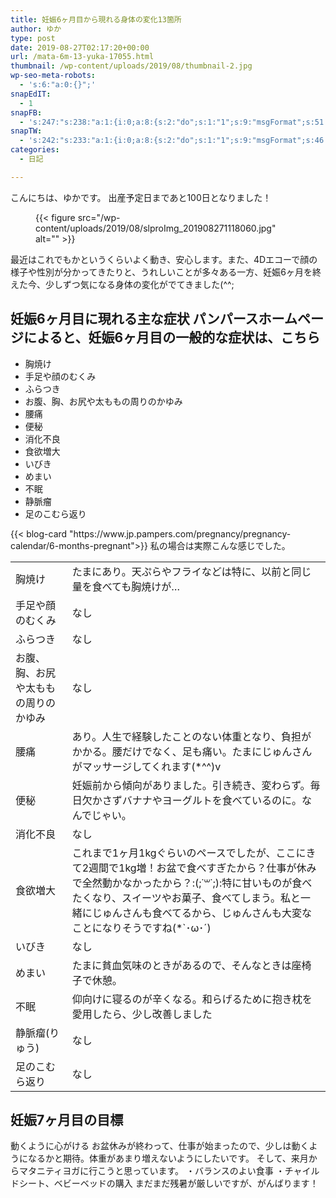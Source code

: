 ```yaml
---
title: 妊娠6ヶ月目から現れる身体の変化13箇所
author: ゆか
type: post
date: 2019-08-27T02:17:20+00:00
url: /mata-6m-13-yuka-17055.html
thumbnail: /wp-content/uploads/2019/08/thumbnail-2.jpg
wp-seo-meta-robots:
  - 's:6:"a:0:{}";'
snapEdIT:
  - 1
snapFB:
  - 's:247:"s:238:"a:1:{i:0;a:8:{s:2:"do";s:1:"1";s:9:"msgFormat";s:51:"ブログを更新しました！%TITLE% %SITENAME%";s:8:"postType";s:1:"A";s:9:"isAutoImg";s:1:"A";s:8:"imgToUse";s:0:"";s:9:"isAutoURL";s:1:"A";s:8:"urlToUse";s:0:"";s:4:"doFB";i:0;}}";";'
snapTW:
  - 's:242:"s:233:"a:1:{i:0;a:8:{s:2:"do";s:1:"1";s:9:"msgFormat";s:46:"ブログを更新しました: %TITLE%  %URL%";s:8:"attchImg";s:1:"1";s:9:"isAutoImg";s:1:"A";s:8:"imgToUse";s:0:"";s:9:"isAutoURL";s:1:"A";s:8:"urlToUse";s:0:"";s:4:"doTW";i:0;}}";";'
categories:
  - 日記

---
```

 こんにちは、ゆかです。 出産予定日まであと100日となりました！ 
<figure class="wp-block-image">{{< figure src="/wp-content/uploads/2019/08/slproImg_201908271118060.jpg" alt="" >}}</figure> 最近はこれでもかというくらいよく動き、安心します。また、4Dエコーで顔の様子や性別が分かってきたりと、うれしいことが多々ある一方、妊娠6ヶ月を終えた今、少しずつ気になる身体の変化がでてきました(^^; <!--more-->

## 妊娠6ヶ月目に現れる主な症状 パンパースホームページによると、妊娠6ヶ月目の一般的な症状は、こちら 

  * 胸焼け
  * 手足や顔のむくみ
  * ふらつき
  * お腹、胸、お尻や太ももの周りのかゆみ
  * 腰痛
  * 便秘
  * 消化不良
  * 食欲増大
  * いびき
  * めまい
  * 不眠
  * 静脈瘤
  * 足のこむら返り<figure class="wp-block-embed is-type-rich is-provider-wp-oembed-blog-card">

<div class="wp-block-embed__wrapper">
  {{< blog-card "https://www.jp.pampers.com/pregnancy/pregnancy-calendar/6-months-pregnant">}} </figure>
  私の場合は実際こんな感じでした。 
  
  <table class="wp-block-table alignwide">
    <tr>
      <td>
        胸焼け
      </td>
      <td>
        たまにあり。天ぷらやフライなどは特に、以前と同じ量を食べても胸焼けが…
      </td>
    </tr>
    <tr>
      <td>
        手足や顔のむくみ
      </td>
      <td>
        なし
      </td>
    </tr>
    <tr>
      <td>
        ふらつき
      </td>
      <td>
        なし
      </td>
    </tr>
    <tr>
      <td>
        お腹、胸、お尻や太ももの周りのかゆみ
      </td>
      <td>
        なし
      </td>
    </tr>
    <tr>
      <td>
        腰痛
      </td>
      <td>
        あり。人生で経験したことのない体重となり、負担がかかる。腰だけでなく、足も痛い。たまにじゅんさんがマッサージしてくれます(*^^)v
      </td>
    </tr>
    <tr>
      <td>
        便秘
      </td>
      <td>
        妊娠前から傾向がありました。引き続き、変わらず。毎日欠かさずバナナやヨーグルトを食べているのに。なんでじゃい。
      </td>
    </tr>
    <tr>
      <td>
        消化不良
      </td>
      <td>
        なし
      </td>
    </tr>
    <tr>
      <td>
        食欲増大
      </td>
      <td>
        これまで1ヶ月1kgぐらいのペースでしたが、ここにきて2週間で1kg増！お盆で食べすぎたから？仕事が休みで全然動かなかったから？:(;˙꒳˙;):特に甘いものが食べたくなり、スイーツやお菓子、食べてしまう。私と一緒にじゅんさんも食べてるから、じゅんさんも大変なことになりそうですね(*`･ω･´)
      </td>
    </tr>
    <tr>
      <td>
        いびき
      </td>
      <td>
        なし
      </td>
    </tr>
    <tr>
      <td>
        めまい
      </td>
      <td>
        たまに貧血気味のときがあるので、そんなときは座椅子で休憩。
      </td>
    </tr>
    <tr>
      <td>
        不眠
      </td>
      <td>
        仰向けに寝るのが辛くなる。和らげるために抱き枕を愛用したら、少し改善しました
      </td>
    </tr>
    <tr>
      <td>
        静脈瘤(りゅう)
      </td>
      <td>
        なし
      </td>
    </tr>
    <tr>
      <td>
        足のこむら返り
      </td>
      <td>
        なし
      </td>
    </tr>
  </table>
  
  <h2 class="wp-block-heading">
    妊娠7ヶ月目の目標
  </h2>
  動くように心がける お盆休みが終わって、仕事が始まったので、少しは動くようになるかと期待。体重があまり増えないようにしたいです。 そして、来月からマタニティヨガに行こうと思っています。 ・バランスのよい食事 ・チャイルドシート、ベビーベッドの購入 まだまだ残暑が厳しいですが、がんばります！